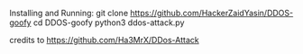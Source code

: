 Installing and Running:
git clone https://github.com/HackerZaidYasin/DDOS-goofy
cd DDOS-goofy
python3 ddos-attack.py

credits to https://github.com/Ha3MrX/DDos-Attack
